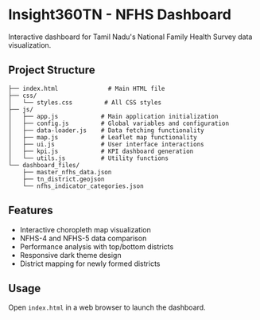 # Insight360TN - NFHS Dashboard

Interactive dashboard for Tamil Nadu's National Family Health Survey data visualization.

## Project Structure

```
├── index.html              # Main HTML file
├── css/
│   └── styles.css         # All CSS styles
├── js/
│   ├── app.js            # Main application initialization
│   ├── config.js         # Global variables and configuration
│   ├── data-loader.js    # Data fetching functionality
│   ├── map.js            # Leaflet map functionality
│   ├── ui.js             # User interface interactions
│   ├── kpi.js            # KPI dashboard generation
│   └── utils.js          # Utility functions
└── dashboard_files/
    ├── master_nfhs_data.json
    ├── tn_district.geojson
    └── nfhs_indicator_categories.json
```

## Features

- Interactive choropleth map visualization
- NFHS-4 and NFHS-5 data comparison
- Performance analysis with top/bottom districts
- Responsive dark theme design
- District mapping for newly formed districts

## Usage

Open `index.html` in a web browser to launch the dashboard.